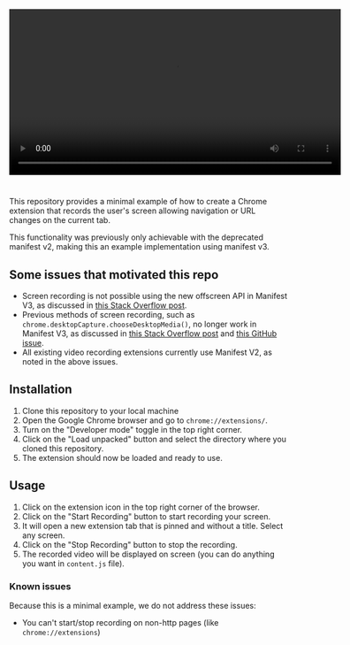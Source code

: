 <div style="text-align: center; margin-bottom: 24px">
  <video width="600px" src="https://user-images.githubusercontent.com/30879716/225107330-180848bd-216a-4084-bfa9-b48fb7bd5f7b.mov"></video>
</div>

#

This repository provides a minimal example of how to create a Chrome extension that records the user's screen allowing navigation or URL changes on the current tab.

This functionality was previously only achievable with the deprecated manifest v2, making this an example implementation using manifest v3.

## Some issues that motivated this repo

- Screen recording is not possible using the new offscreen API in Manifest V3, as discussed in [this Stack Overflow post](https://stackoverflow.com/questions/74773408/chrome-tabcapture-unavailable-in-mv3s-new-offscreen-api).
- Previous methods of screen recording, such as `chrome.desktopCapture.chooseDesktopMedia()`, no longer work in Manifest V3, as discussed in [this Stack Overflow post](https://stackoverflow.com/questions/30906689/capture-screen-chrome-desktopcapture-choosedesktopmedia-fails-pnacl-extens) and [this GitHub issue](https://github.com/GoogleChrome/chrome-extensions-samples/issues/627).
- All existing video recording extensions currently use Manifest V2, as noted in the above issues.


## Installation

1. Clone this repository to your local machine
2. Open the Google Chrome browser and go to `chrome://extensions/`.
3. Turn on the "Developer mode" toggle in the top right corner.
4. Click on the "Load unpacked" button and select the directory where you cloned this repository.
5. The extension should now be loaded and ready to use.

## Usage

1. Click on the extension icon in the top right corner of the browser.
2. Click on the "Start Recording" button to start recording your screen.
3. It will open a new extension tab that is pinned and without a title. Select any screen.
4. Click on the "Stop Recording" button to stop the recording.
5. The recorded video will be displayed on screen (you can do anything you want in `content.js` file).

### Known issues
Because this is a minimal example, we do not address these issues:
- You can't start/stop recording on non-http pages (like `chrome://extensions`)
